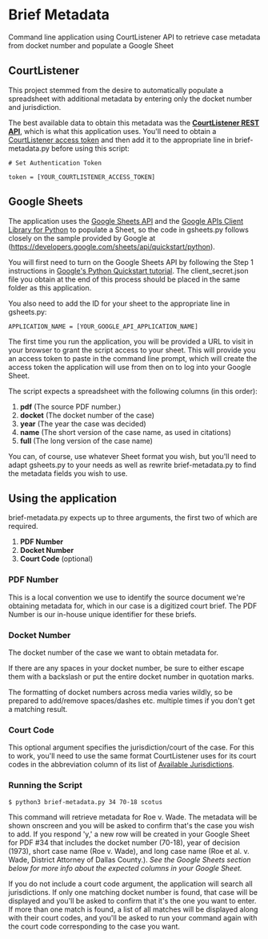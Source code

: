 # Brief Metadata
Command line application using CourtListener API to retrieve case metadata from docket number and populate a Google Sheet

## CourtListener
This project stemmed from the desire to automatically populate a spreadsheet with additional metadata by entering only the docket number and jurisdiction.

The best available data to obtain this metadata was the **[CourtListener REST API](https://www.courtlistener.com/api/rest-info/)**, which is what this application uses. You'll need to obtain a [CourtListener access token](https://www.courtlistener.com/sign-in/?next=/api/rest-info/) and then add it to the appropriate line in brief-metadata.py before using this script:

`# Set Authentication Token`

`token = [YOUR_COURTLISTENER_ACCESS_TOKEN]`

## Google Sheets
The application uses the [Google Sheets API](https://developers.google.com/sheets/api/) and the [Google APIs Client Library for Python](https://developers.google.com/api-client-library/python/start/installation) to populate a Sheet, so the code in gsheets.py follows closely on the sample provided by Google at (https://developers.google.com/sheets/api/quickstart/python).

You will first need to turn on the Google Sheets API by following the Step 1 instructions in [Google's Python Quickstart tutorial](https://developers.google.com/sheets/api/quickstart/python). The client_secret.json file you obtain at the end of this process should be placed in the same folder as this application.

You also need to add the ID for your sheet to the appropriate line in gsheets.py:

`APPLICATION_NAME = [YOUR_GOOGLE_API_APPLICATION_NAME]`

The first time you run the application, you will be provided a URL to visit in your browser to grant the script access to your sheet. This will provide you an access token to paste in the command line prompt, which will create the access token the application will use from then on to log into your Google Sheet.

The script expects a spreadsheet with the following columns (in this order):
1. **pdf** (The source PDF number.)
2. **docket** (The docket number of the case)
3. **year** (The year the case was decided)
4. **name** (The short version of the case name, as used in citations)
5. **full** (The long version of the case name)

You can, of course, use whatever Sheet format you wish, but you'll need to adapt gsheets.py to your needs as well as rewrite brief-metadata.py to find the metadata fields you wish to use.

## Using the application
brief-metadata.py expects up to three arguments, the first two of which are required.
1. **PDF Number**
2. **Docket Number**
3. **Court Code** (optional)

### PDF Number
This is a local convention we use to identify the source document we're obtaining metadata for, which in our case is a digitized court brief. The PDF Number is our in-house unique identifier for these briefs.

### Docket Number
The docket number of the case we want to obtain metadata for.

If there are any spaces in your docket number, be sure to either escape them with a backslash or put the entire docket number in quotation marks.

The formatting of docket numbers across media varies wildly, so be prepared to add/remove spaces/dashes etc. multiple times if you don't get a matching result.

### Court Code
This optional argument specifies the jurisdiction/court of the case. For this to work, you'll need to use the same format CourtListener uses for its court codes in the abbreviation column of its list of [Available Jurisdictions](https://www.courtlistener.com/api/jurisdictions/).

### Running the Script
`$ python3 brief-metadata.py 34 70-18 scotus`

This command will retrieve metadata for Roe v. Wade. The metadata will be shown onscreen and you will be asked to confirm that's the case you wish to add. If you respond 'y,' a new row will be created in your Google Sheet for PDF #34 that includes the docket number (70-18), year of decision (1973), short case name (Roe v. Wade), and long case name (Roe et al. v. Wade, District Attorney of Dallas County.). _See the Google Sheets section below for more info about the expected columns in your Google Sheet._

If you do not include a court code argument, the application will search all jurisdictions. If only one matching docket number is found, that case will be displayed and you'll be asked to confirm that it's the one you want to enter. If more than one match is found, a list of all matches will be displayed along with their court codes, and you'll be asked to run your command again with the court code corresponding to the case you want.
